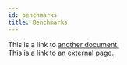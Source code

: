 ```yaml
---
id: benchmarks
title: Benchmarks
---
```


This is a link to [another document.](doc3.md)  
This is a link to an [external page.](http://www.example.com)
